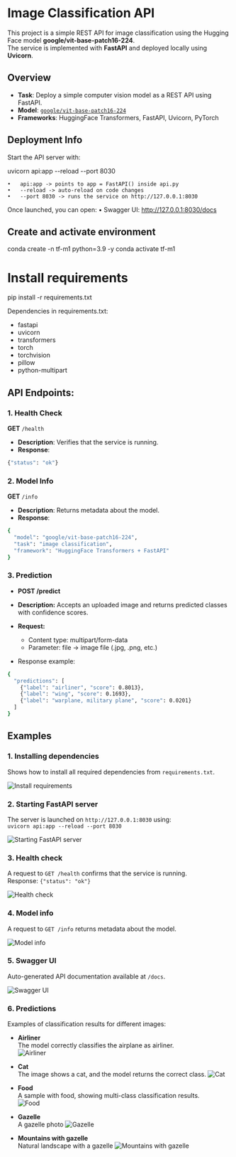 # Image Classification API

This project is a simple REST API for image classification using the Hugging Face model **google/vit-base-patch16-224**.  
The service is implemented with **FastAPI** and deployed locally using **Uvicorn**.

## Overview
- **Task**: Deploy a simple computer vision model as a REST API using FastAPI.
- **Model**: [`google/vit-base-patch16-224`](https://huggingface.co/google/vit-base-patch16-224)
- **Frameworks**: HuggingFace Transformers, FastAPI, Uvicorn, PyTorch

## Deployment Info
Start the API server with:

uvicorn api:app --reload --port 8030

	•	api:app -> points to app = FastAPI() inside api.py
	•	--reload -> auto-reload on code changes
	•	--port 8030 -> runs the service on http://127.0.0.1:8030

Once launched, you can open:
	•	Swagger UI: http://127.0.0.1:8030/docs

## Create and activate environment
conda create -n tf-m1 python=3.9 -y
conda activate tf-m1

# Install requirements
pip install -r requirements.txt

Dependencies in requirements.txt:

- fastapi
- uvicorn
- transformers
- torch
- torchvision
- pillow
- python-multipart

## API Endpoints:

### 1. Health Check  
**GET** `/health`  
- **Description**: Verifies that the service is running.  
- **Response**: 
```bash
{"status": "ok"}
```

### 2.  Model Info 
**GET** `/info`  
- **Description**: Returns metadata about the model.  
- **Response**: 
```bash
{
  "model": "google/vit-base-patch16-224",
  "task": "image classification",
  "framework": "HuggingFace Transformers + FastAPI"
}
```

### 3. Prediction

- **POST /predict**
- **Description:** Accepts an uploaded image and returns predicted classes with confidence scores.
- **Request:**
	- Content type: multipart/form-data
	- Parameter: file → image file (.jpg, .png, etc.)

- Response example:
```bash
{
  "predictions": [
    {"label": "airliner", "score": 0.8013},
    {"label": "wing", "score": 0.1693},
    {"label": "warplane, military plane", "score": 0.0201}
  ]
}
```

## Examples

### 1. Installing dependencies
Shows how to install all required dependencies from `requirements.txt`.  

![Install requirements](assets/install%20requirements.png)

### 2. Starting FastAPI server
The server is launched on `http://127.0.0.1:8030` using:  
`uvicorn api:app --reload --port 8030`  

![Starting FastAPI server](assets/Starting%20the%20FastAPI%20server.png)

### 3. Health check
A request to `GET /health` confirms that the service is running.  
Response: `{"status": "ok"}`  

![Health check](assets/Health%20check.png)

### 4. Model info
A request to `GET /info` returns metadata about the model.  

![Model info](assets/Model%20info.png)

### 5. Swagger UI
Auto-generated API documentation available at `/docs`. 

![Swagger UI](assets/Swagger%20UI.png)

### 6. Predictions
Examples of classification results for different images:

- **Airliner**  
  The model correctly classifies the airplane as airliner.  
  ![Airliner](assets/Airliner.png)  

- **Cat**  
  The image shows a cat, and the model returns the correct class. 
  ![Cat](assets/Cat.png)  

- **Food**  
  A sample with food, showing multi-class classification results.  
  ![Food](assets/Food.png)  

- **Gazelle**  
  A gazelle photo
  ![Gazelle](assets/Gazelle.png)  

- **Mountains with gazelle**  
  Natural landscape with a gazelle 
  ![Mountains with gazelle](assets/Mountains%20with%20gazelle.png)  
